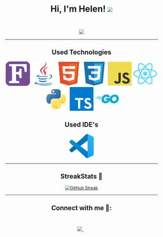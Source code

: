 <h1 align="center">
Hi, I'm Helen!
<img src="https://media.giphy.com/media/hvRJCLFzcasrR4ia7z/giphy.gif" width="35">

</h1>
<br/>
<p align="center">
	<a href="https://github.com/Bouaskaoun">
		<img src="https://readme-typing-svg.herokuapp.com?lines=Student+at+USAC;Computer+Science+Student;Always%20learning%20new%20things&center=true&width=380&height=45">
	</a>
</p>
<hr>
<div align="center">
    <h2 align="center">Used Technologies</h2>
    <div align="center">
        <img src="https://github.com/devicons/devicon/blob/master/icons/fortran/fortran-original.svg" alt="Fortran" width="80">
        <img src="https://github.com/devicons/devicon/blob/master/icons/java/java-original.svg" alt="Java" width="80">
        <img src="https://github.com/devicons/devicon/blob/master/icons/html5/html5-original.svg" alt="HTML" width="80">
        <img src="https://github.com/devicons/devicon/blob/master/icons/css3/css3-original.svg" alt="CSS" width="80">
        <img src="https://github.com/devicons/devicon/blob/master/icons/javascript/javascript-original.svg" alt="JavaScript" width="80">
        <img src="https://github.com/devicons/devicon/blob/master/icons/react/react-original.svg" alt="React" width="80">
        <img src="https://github.com/devicons/devicon/blob/master/icons/python/python-original.svg" alt="Python" width="80">
        <img src="https://github.com/devicons/devicon/blob/master/icons/typescript/typescript-plain.svg" alt="Ts" width="80">
        <img src="https://github.com/devicons/devicon/blob/master/icons/go/go-original-wordmark.svg" alt="Ts" width="80">
    </div>
    <h2 align="center">Used IDE's</h2>
    <div align="center">
        <img src="https://github.com/devicons/devicon/blob/master/icons/vscode/vscode-original.svg" alt="VsCode" width="80">
    </div>
</div>
<hr>
<div align="center">
<h2 align="center">StreakStats 🚀</h2>
<footer align="center">

[![GitHub Streak](https://streak-stats.demolab.com?user=helenrodas&theme=prussian)](https://git.io/streak-stats)
<hr>
  <div align="center">
        <h2 align="center">Connect with me 🔗:</h2>
<br>
<p align='center'>
<a href="helenrodascastro@gmail.com" target="_blank">
<img src="https://img.shields.io/badge/Gmail-D14836?style=for-the-badge&logo=gmail&logoColor=white">
</a>&nbsp;&nbsp;
</p>
<br>
  </div>
  </footer>
